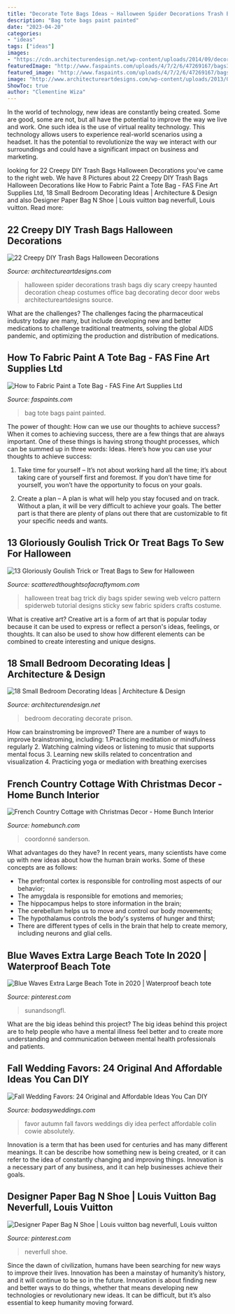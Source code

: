 ```yaml
---
title: "Decorate Tote Bags Ideas ~ Halloween Spider Decorations Trash Bags Diy Scary Creepy Haunted Decoration Cheap Costumes Office Bag Decorating Decor Door Webs Architectureartdesigns Source"
description: "Bag tote bags paint painted"
date: "2023-04-20"
categories:
- "ideas"
tags: ["ideas"]
images:
- "https://cdn.architecturendesign.net/wp-content/uploads/2014/09/decorate-small-bedroom-with-wall-paneling-and-wall-sconces.jpg"
featuredImage: "http://www.faspaints.com/uploads/4/7/2/6/47269167/bags3.jpg"
featured_image: "http://www.faspaints.com/uploads/4/7/2/6/47269167/bags3.jpg"
image: "http://www.architectureartdesigns.com/wp-content/uploads/2013/09/636-630x945.jpg"
ShowToc: true
author: "Clementine Wiza"
---
```



In the world of technology, new ideas are constantly being created. Some are good, some are not, but all have the potential to improve the way we live and work. One such idea is the use of virtual reality technology. This technology allows users to experience real-world scenarios using a headset. It has the potential to revolutionize the way we interact with our surroundings and could have a significant impact on business and marketing.

	

		
looking for 22 Creepy DIY Trash Bags Halloween Decorations you've came to the right web. We have 8 Pictures about 22 Creepy DIY Trash Bags Halloween Decorations like How to Fabric Paint a Tote Bag - FAS Fine Art Supplies Ltd, 18 Small Bedroom Decorating Ideas | Architecture &amp; Design and also Designer Paper Bag N Shoe | Louis vuitton bag neverfull, Louis vuitton. Read more:
		
    
## 22 Creepy DIY Trash Bags Halloween Decorations

<img loading=lazy src="http://www.architectureartdesigns.com/wp-content/uploads/2013/09/636-630x945.jpg" onerror="this.onerror=null;this.src='https://tse3.mm.bing.net/th?id=OIP.5M7Fw1iLvCt3oBbsoL6vqQHaLH&amp;pid=15.1';" alt="22 Creepy DIY Trash Bags Halloween Decorations">

_Source: architectureartdesigns.com_

>halloween spider decorations trash bags diy scary creepy haunted decoration cheap costumes office bag decorating decor door webs architectureartdesigns source. 

	

What are the challenges?
The challenges facing the pharmaceutical industry today are many, but include developing new and better medications to challenge traditional treatments, solving the global AIDS pandemic, and optimizing the production and distribution of medications.

    
## How To Fabric Paint A Tote Bag - FAS Fine Art Supplies Ltd

<img loading=lazy src="http://www.faspaints.com/uploads/4/7/2/6/47269167/bags3.jpg" onerror="this.onerror=null;this.src='https://tse2.mm.bing.net/th?id=OIP.JZJglxZrSvj649WLyobC-wAAAA&amp;pid=15.1';" alt="How to Fabric Paint a Tote Bag - FAS Fine Art Supplies Ltd">

_Source: faspaints.com_

>bag tote bags paint painted. 

	

The power of thought: How can we use our thoughts to achieve success?
When it comes to achieving success, there are a few things that are always important. One of these things is having strong thought processes, which can be summed up in three words: Ideas. Here’s how you can use your thoughts to achieve success: 
1. Take time for yourself – It’s not about working hard all the time; it’s about taking care of yourself first and foremost. If you don’t have time for yourself, you won’t have the opportunity to focus on your goals.

2. Create a plan – A plan is what will help you stay focused and on track. Without a plan, it will be very difficult to achieve your goals. The better part is that there are plenty of plans out there that are customizable to fit your specific needs and wants.


    
## 13 Gloriously Goulish Trick Or Treat Bags To Sew For Halloween

<img loading=lazy src="https://www.scatteredthoughtsofacraftymom.com/wp-content/uploads/2017/09/diy-trick-or-treat-bag-pattern-with-sticky-spiderwebs-and-moving-spiders.jpg" onerror="this.onerror=null;this.src='https://tse4.mm.bing.net/th?id=OIP.z8M_Cai0HrxgTDFak8xKUQHaKz&amp;pid=15.1';" alt="13 Gloriously Goulish Trick or Treat Bags to Sew for Halloween">

_Source: scatteredthoughtsofacraftymom.com_

>halloween treat bag trick diy bags spider sewing web velcro pattern spiderweb tutorial designs sticky sew fabric spiders crafts costume. 

	

What is creative art?
Creative art is a form of art that is popular today because it can be used to express or reflect a person's ideas, feelings, or thoughts. It can also be used to show how different elements can be combined to create interesting and unique designs.

    
## 18 Small Bedroom Decorating Ideas | Architecture &amp; Design

<img loading=lazy src="https://cdn.architecturendesign.net/wp-content/uploads/2014/09/decorate-small-bedroom-with-wall-paneling-and-wall-sconces.jpg" onerror="this.onerror=null;this.src='https://tse2.mm.bing.net/th?id=OIP.-NbF5w0XpZJDiankmHrIWwHaLE&amp;pid=15.1';" alt="18 Small Bedroom Decorating Ideas | Architecture &amp; Design">

_Source: architecturendesign.net_

>bedroom decorating decorate prison. 

	

How can brainstroming be improved?
There are a number of ways to improve brainstroming, including: 
1.Practicing meditation or mindfulness regularly 
2. Watching calming videos or listening to music that supports mental focus 
3. Learning new skills related to concentration and visualization 
4. Practicing yoga or mediation with breathing exercises 

    
## French Country Cottage With Christmas Decor - Home Bunch Interior

<img loading=lazy src="https://www.homebunch.com/wp-content/uploads/French-Bedroom-Design.jpg" onerror="this.onerror=null;this.src='https://tse3.mm.bing.net/th?id=OIP.7H5TrRCrvcV3qdLmcsQi5wHaKx&amp;pid=15.1';" alt="French Country Cottage with Christmas Decor - Home Bunch Interior">

_Source: homebunch.com_

>coordonné sanderson. 

	

What advantages do they have?
In recent years, many scientists have come up with new ideas about how the human brain works. Some of these concepts are as follows: 
- The prefrontal cortex is responsible for controlling most aspects of our behavior; 
- The amygdala is responsible for emotions and memories; 
- The hippocampus helps to store information in the brain; 
- The cerebellum helps us to move and control our body movements; 
- The hypothalamus controls the body's systems of hunger and thirst; 
- There are different types of cells in the brain that help to create memory, including neurons and glial cells.

    
## Blue Waves Extra Large Beach Tote In 2020 | Waterproof Beach Tote

<img loading=lazy src="https://i.pinimg.com/originals/26/b5/1a/26b51a631a43205c870e552a553f61c5.jpg" onerror="this.onerror=null;this.src='https://tse3.mm.bing.net/th?id=OIP.VyRg14RzneVCrSe9r1fM0AHaJ4&amp;pid=15.1';" alt="Blue Waves Extra Large Beach Tote in 2020 | Waterproof beach tote">

_Source: pinterest.com_

>sunandsongfl. 

	

What are the big ideas behind this project?
The big ideas behind this project are to help people who have a mental illness feel better and to create more understanding and communication between mental health professionals and patients.

    
## Fall Wedding Favors: 24 Original And Affordable Ideas You Can DIY

<img loading=lazy src="https://bodasyweddings.com/wp-content/uploads/2017/03/perfect-favor-for-autumn.jpg" onerror="this.onerror=null;this.src='https://tse3.mm.bing.net/th?id=OIP.XR8WHPdAIFzt-IZSwqIqUAHaLG&amp;pid=15.1';" alt="Fall Wedding Favors: 24 Original and Affordable Ideas You Can DIY">

_Source: bodasyweddings.com_

>favor autumn fall favors weddings diy idea perfect affordable colin cowie absolutely. 

	

Innovation is a term that has been used for centuries and has many different meanings. It can be describe how something new is being created, or it can refer to the idea of constantly changing and improving things. Innovation is a necessary part of any business, and it can help businesses achieve their goals.

    
## Designer Paper Bag N Shoe | Louis Vuitton Bag Neverfull, Louis Vuitton

<img loading=lazy src="https://i.pinimg.com/736x/94/de/28/94de28833807848ff4bc1c6941052fee--paper-bags.jpg" onerror="this.onerror=null;this.src='https://tse3.mm.bing.net/th?id=OIP.EsjsiSG_-vURQRQaED1YtgHaJ3&amp;pid=15.1';" alt="Designer Paper Bag N Shoe | Louis vuitton bag neverfull, Louis vuitton">

_Source: pinterest.com_

>neverfull shoe. 

	

Since the dawn of civilization, humans have been searching for new ways to improve their lives. Innovation has been a mainstay of humanity’s history, and it will continue to be so in the future. Innovation is about finding new and better ways to do things, whether that means developing new technologies or revolutionary new ideas. It can be difficult, but it’s also essential to keep humanity moving forward.

